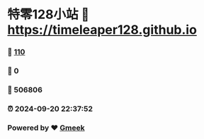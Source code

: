 # 特零128小站 :link: https://timeleaper128.github.io 
### :page_facing_up: [110](https://timeleaper128.github.io/tag.html) 
### :speech_balloon: 0 
### :hibiscus: 506806 
### :alarm_clock: 2024-09-20 22:37:52 
### Powered by :heart: [Gmeek](https://github.com/Meekdai/Gmeek)
